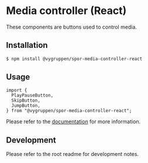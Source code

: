 # Media controller (React)

These components are buttons used to control media.

## Installation

```bash
$ npm install @vygruppen/spor-media-controller-react
```

## Usage

```tsx
import {
  PlayPauseButton,
  SkipButton,
  JumpButton,
} from "@vygruppen/spor-media-controller-react";
```

Please refer to the [documentation](https://spor.cloud.vy.no) for more information.

## Development

Please refer to the root readme for development notes.
